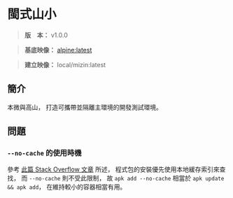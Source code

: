 閩式山小
=======


> **版　本：** v1.0.0

> **基底映像：** [alpine:latest](https://hub.docker.com/_/alpine)

> **建立映像：** local/mizin:latest



## 簡介


本微與高山，
打造可攜帶並隔離主環境的開發測試環境。



## 問題


### `--no-cache` 的使用時機


參考
[此篇 Stack Overflow 文章](https://stackoverflow.com/questions/49118579)
所述，
程式包的安裝優先使用本地緩存索引來查找，
而 `--no-cache` 則不受此限制，
故 `apk add --no-cache` 相當於 `apk update && apk add`，
在維持較小的容器相當有用。

